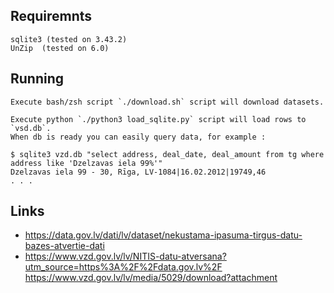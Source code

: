 Requiremnts 
------------

    sqlite3 (tested on 3.43.2)
    UnZip  (tested on 6.0)

Running 
--------

    Execute bash/zsh script `./download.sh` script will download datasets.

    Execute python `./python3 load_sqlite.py` script will load rows to `vsd.db`. 
    When db is ready you can easily query data, for example : 

    $ sqlite3 vzd.db "select address, deal_date, deal_amount from tg where address like 'Dzelzavas iela 99%'"
    Dzelzavas iela 99 - 30, Rīga, LV-1084|16.02.2012|19749,46
    . . .

Links
------

 - https://data.gov.lv/dati/lv/dataset/nekustama-ipasuma-tirgus-datu-bazes-atvertie-dati
 - https://www.vzd.gov.lv/lv/NITIS-datu-atversana?utm_source=https%3A%2F%2Fdata.gov.lv%2F
    https://www.vzd.gov.lv/lv/media/5029/download?attachment